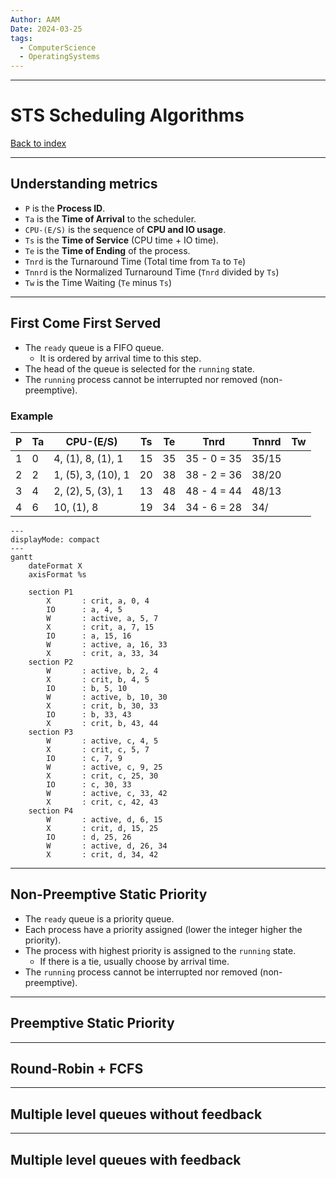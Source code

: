 ```yaml
---
Author: AAM
Date: 2024-03-25
tags:
  - ComputerScience
  - OperatingSystems
---
```

---
# STS Scheduling Algorithms

[Back to index](../OS.md)

---
## Understanding metrics

- `P` is the **Process ID**.
- `Ta` is the **Time of Arrival** to the scheduler.
- `CPU-(E/S)` is the sequence of **CPU and IO usage**.
- `Ts` is the **Time of Service** (CPU time + IO time).
- `Te` is the **Time of Ending** of the process.
- `Tnrd` is the Turnaround Time (Total time from `Ta` to `Te`)
- `Tnnrd` is the Normalized Turnaround Time (`Tnrd` divided by `Ts`)
- `Tw` is the Time Waiting (`Te` minus `Ts`)

---
## First Come First Served

- The `ready` queue is a FIFO queue.
	- It is ordered by arrival time to this step.
- The head of the queue is selected for the `running` state.
- The `running` process cannot be interrupted nor removed (non-preemptive).

### Example

| P   | Ta  | CPU-(E/S)          | Ts  | Te  | Tnrd        | Tnnrd | Tw  |
| --- | --- | ------------------ | --- | --- | ----------- | ----- | --- |
| 1   | 0   | 4, (1), 8, (1), 1  | 15  | 35  | 35 - 0 = 35 | 35/15 |     |
| 2   | 2   | 1, (5), 3, (10), 1 | 20  | 38  | 38 - 2 = 36 | 38/20 |     |
| 3   | 4   | 2, (2), 5, (3), 1  | 13  | 48  | 48 - 4 = 44 | 48/13 |     |
| 4   | 6   | 10, (1), 8         | 19  | 34  | 34 - 6 = 28 | 34/   |     |
```mermaid
---
displayMode: compact
---
gantt
    dateFormat X
    axisFormat %s
    
    section P1
        X       : crit, a, 0, 4
        IO      : a, 4, 5
		W       : active, a, 5, 7
		X       : crit, a, 7, 15
		IO      : a, 15, 16
		W       : active, a, 16, 33
		X       : crit, a, 33, 34
    section P2
	    W       : active, b, 2, 4
	    X       : crit, b, 4, 5
	    IO      : b, 5, 10
	    W       : active, b, 10, 30
	    X       : crit, b, 30, 33
	    IO      : b, 33, 43
	    X       : crit, b, 43, 44
	section P3
		W       : active, c, 4, 5
		X       : crit, c, 5, 7
	    IO      : c, 7, 9
	    W       : active, c, 9, 25
	    X       : crit, c, 25, 30
	    IO      : c, 30, 33
	    W       : active, c, 33, 42
	    X       : crit, c, 42, 43
	section P4
		W       : active, d, 6, 15
		X       : crit, d, 15, 25
		IO      : d, 25, 26
		W       : active, d, 26, 34
		X       : crit, d, 34, 42

```

---
## Non-Preemptive Static Priority

- The `ready` queue is a priority queue.
- Each process have a priority assigned (lower the integer higher the priority).
- The process with highest priority is assigned to the `running` state.
	- If there is a tie, usually choose by arrival time.
- The `running` process cannot be interrupted nor removed (non-preemptive).

---
## Preemptive Static Priority



---
## Round-Robin + FCFS



---
## Multiple level queues without feedback



---
## Multiple level queues with feedback